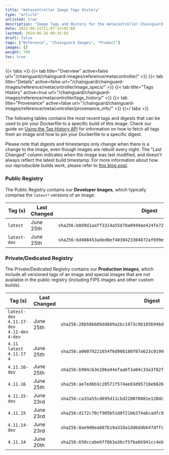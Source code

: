 ```yaml
---
title: "metacontroller Image Tags History"
type: "article"
unlisted: true
description: "Image Tags and History for the metacontroller Chainguard Image"
date: 2023-06-22T11:07:52+02:00
lastmod: 2024-06-26 00:35:03
draft: false
tags: ["Reference", "Chainguard Images", "Product"]
images: []
weight: 700
toc: true
---
```


{{< tabs >}}
{{< tab title="Overview" active=false url="/chainguard/chainguard-images/reference/metacontroller/" >}}
{{< tab title="Details" active=false url="/chainguard/chainguard-images/reference/metacontroller/image_specs/" >}}
{{< tab title="Tags History" active=true url="/chainguard/chainguard-images/reference/metacontroller/tags_history/" >}}
{{< tab title="Provenance" active=false url="/chainguard/chainguard-images/reference/metacontroller/provenance_info/" >}}
{{</ tabs >}}

The following tables contains the most recent tags and digests that can be used to pin your Dockerfile to a specific build of this image. Check our guide on [Using the Tag History API](/chainguard/chainguard-images/using-the-tag-history-api/) for information on how to fetch all tags from an image and how to pin your Dockerfile to a specific digest.

Please note that digests and timestamps only change when there is a change to the image, even though images are rebuilt every night. The "Last Changed" column indicates when the image was last modified, and doesn't always reflect the latest build timestamp. For more information about how our reproducible builds work, please refer to [this blog post](https://www.chainguard.dev/unchained/reproducing-chainguards-reproducible-image-builds).

### Public Registry
The Public Registry contains our **Developer Images**, which typically comprise the `latest*` versions of an image.

| Tag (s)       | Last Changed | Digest                                                                    |
|---------------|--------------|---------------------------------------------------------------------------|
|  `latest`     | June 25th    | `sha256:b8d9d1aaff3314a55d70a0949ae424fe722271e4e7ff6339535f094d28e57400` |
|  `latest-dev` | June 25th    | `sha256:6d408453aded0ef4038423304072af699e5ca5cc4ea9702a01c383d7c8c3d513` |


### Private/Dedicated Registry
The Private/Dedicated Registry contains our **Production Images**, which include all versioned tags of an image and special images that are not available in the public registry (including FIPS images and other custom builds).

| Tag (s)                                        | Last Changed | Digest                                                                    |
|------------------------------------------------|--------------|---------------------------------------------------------------------------|
|  `latest-dev` `4.11.17-dev` `4.11-dev` `4-dev` | June 25th    | `sha256:28b50b609dd669a2bc1973c9b105b94bdfd96d9bdb5ec963da9ac978c5aa0085` |
|  `4.11` `latest` `4.11.17` `4`                 | June 25th    | `sha256:a06079221654f6d986180f07a623c0199474015e373ab47c5e896588dc045cca` |
|  `4.11.16-dev`                                 | June 25th    | `sha256:b904cb3e206a44efaa6f3a04c33a3f82ff970702cb66e3b85e49bb6a8d4fdd68` |
|  `4.11.16`                                     | June 25th    | `sha256:ae7ed6b3c28571f574ae83d95710eb826ed63c126e455d25ebb3de5c5345e9ec` |
|  `4.11.15-dev`                                 | June 23rd    | `sha256:ca33a55cd695d11cbd220070881e128dcadae39dd7484c545c3a21b0467e1b14` |
|  `4.11.15`                                     | June 23rd    | `sha256:d172c70cf905b51d8f21bb374a6cadfc95aa057a7e28df32d6bb4c89d9f018e3` |
|  `4.11.14-dev`                                 | June 23rd    | `sha256:8ae9d0ea087b19a310a1dd6ddb647dffcec9e265b22da08e487a56680ce406d9` |
|  `4.11.14`                                     | June 20th    | `sha256:650ccabe6ff6b3a36cf5fba6b941cc4ebca9801fe1f61a1b655f2463b24bd2f5` |


